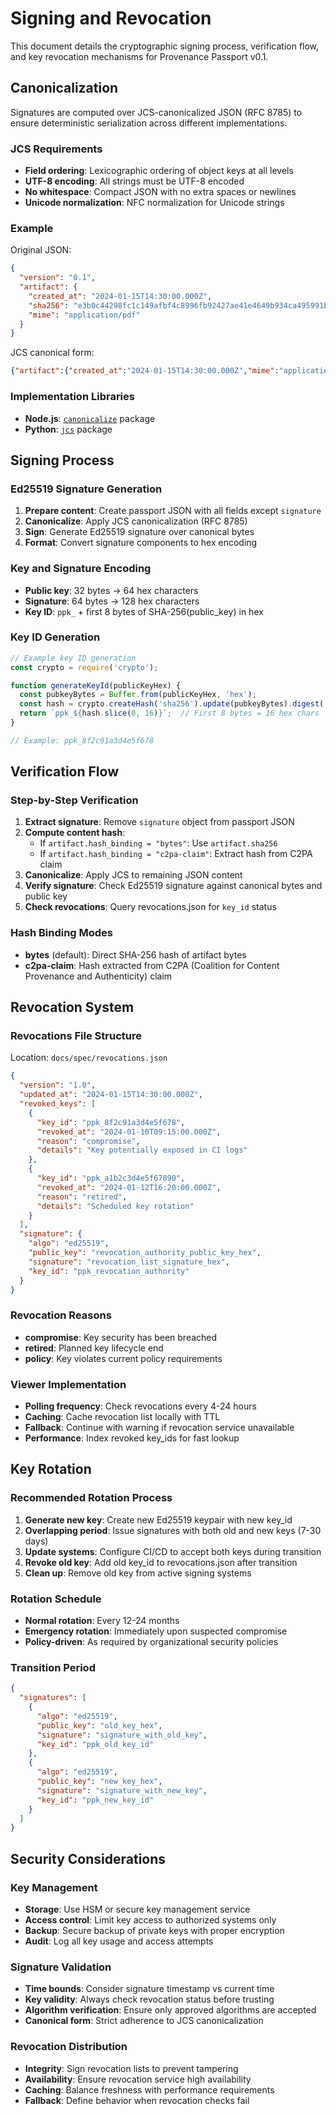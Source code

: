 # Signing and Revocation

This document details the cryptographic signing process, verification flow, and key revocation mechanisms for Provenance Passport v0.1.

## Canonicalization

Signatures are computed over JCS-canonicalized JSON (RFC 8785) to ensure deterministic serialization across different implementations.

### JCS Requirements

- **Field ordering**: Lexicographic ordering of object keys at all levels
- **UTF-8 encoding**: All strings must be UTF-8 encoded
- **No whitespace**: Compact JSON with no extra spaces or newlines
- **Unicode normalization**: NFC normalization for Unicode strings

### Example

Original JSON:
```json
{
  "version": "0.1",
  "artifact": {
    "created_at": "2024-01-15T14:30:00.000Z",
    "sha256": "e3b0c44298fc1c149afbf4c8996fb92427ae41e4649b934ca495991b7852b855",
    "mime": "application/pdf"
  }
}
```

JCS canonical form:
```json
{"artifact":{"created_at":"2024-01-15T14:30:00.000Z","mime":"application/pdf","sha256":"e3b0c44298fc1c149afbf4c8996fb92427ae41e4649b934ca495991b7852b855"},"version":"0.1"}
```

### Implementation Libraries

- **Node.js**: [`canonicalize`](https://www.npmjs.com/package/canonicalize) package
- **Python**: [`jcs`](https://pypi.org/project/jcs/) package

## Signing Process

### Ed25519 Signature Generation

1. **Prepare content**: Create passport JSON with all fields except `signature`
2. **Canonicalize**: Apply JCS canonicalization (RFC 8785)
3. **Sign**: Generate Ed25519 signature over canonical bytes
4. **Format**: Convert signature components to hex encoding

### Key and Signature Encoding

- **Public key**: 32 bytes → 64 hex characters
- **Signature**: 64 bytes → 128 hex characters
- **Key ID**: `ppk_` + first 8 bytes of SHA-256(public_key) in hex

### Key ID Generation

```javascript
// Example key ID generation
const crypto = require('crypto');

function generateKeyId(publicKeyHex) {
  const pubkeyBytes = Buffer.from(publicKeyHex, 'hex');
  const hash = crypto.createHash('sha256').update(pubkeyBytes).digest('hex');
  return `ppk_${hash.slice(0, 16)}`;  // First 8 bytes = 16 hex chars
}

// Example: ppk_8f2c91a3d4e5f678
```

## Verification Flow

### Step-by-Step Verification

1. **Extract signature**: Remove `signature` object from passport JSON
2. **Compute content hash**: 
   - If `artifact.hash_binding = "bytes"`: Use `artifact.sha256`
   - If `artifact.hash_binding = "c2pa-claim"`: Extract hash from C2PA claim
3. **Canonicalize**: Apply JCS to remaining JSON content
4. **Verify signature**: Check Ed25519 signature against canonical bytes and public key
5. **Check revocations**: Query revocations.json for `key_id` status

### Hash Binding Modes

- **bytes** (default): Direct SHA-256 hash of artifact bytes
- **c2pa-claim**: Hash extracted from C2PA (Coalition for Content Provenance and Authenticity) claim

## Revocation System

### Revocations File Structure

Location: `docs/spec/revocations.json`

```json
{
  "version": "1.0",
  "updated_at": "2024-01-15T14:30:00.000Z",
  "revoked_keys": [
    {
      "key_id": "ppk_8f2c91a3d4e5f678",
      "revoked_at": "2024-01-10T09:15:00.000Z",
      "reason": "compromise",
      "details": "Key potentially exposed in CI logs"
    },
    {
      "key_id": "ppk_a1b2c3d4e5f67890",
      "revoked_at": "2024-01-12T16:20:00.000Z",
      "reason": "retired",
      "details": "Scheduled key rotation"
    }
  ],
  "signature": {
    "algo": "ed25519",
    "public_key": "revocation_authority_public_key_hex",
    "signature": "revocation_list_signature_hex",
    "key_id": "ppk_revocation_authority"
  }
}
```

### Revocation Reasons

- **compromise**: Key security has been breached
- **retired**: Planned key lifecycle end
- **policy**: Key violates current policy requirements

### Viewer Implementation

- **Polling frequency**: Check revocations every 4-24 hours
- **Caching**: Cache revocation list locally with TTL
- **Fallback**: Continue with warning if revocation service unavailable
- **Performance**: Index revoked key_ids for fast lookup

## Key Rotation

### Recommended Rotation Process

1. **Generate new key**: Create new Ed25519 keypair with new key_id
2. **Overlapping period**: Issue signatures with both old and new keys (7-30 days)
3. **Update systems**: Configure CI/CD to accept both keys during transition
4. **Revoke old key**: Add old key_id to revocations.json after transition
5. **Clean up**: Remove old key from active signing systems

### Rotation Schedule

- **Normal rotation**: Every 12-24 months
- **Emergency rotation**: Immediately upon suspected compromise
- **Policy-driven**: As required by organizational security policies

### Transition Period

```json
{
  "signatures": [
    {
      "algo": "ed25519",
      "public_key": "old_key_hex",
      "signature": "signature_with_old_key",
      "key_id": "ppk_old_key_id"
    },
    {
      "algo": "ed25519", 
      "public_key": "new_key_hex",
      "signature": "signature_with_new_key", 
      "key_id": "ppk_new_key_id"
    }
  ]
}
```

## Security Considerations

### Key Management

- **Storage**: Use HSM or secure key management service
- **Access control**: Limit key access to authorized systems only
- **Backup**: Secure backup of private keys with proper encryption
- **Audit**: Log all key usage and access attempts

### Signature Validation

- **Time bounds**: Consider signature timestamp vs current time
- **Key validity**: Always check revocation status before trusting
- **Algorithm verification**: Ensure only approved algorithms are accepted
- **Canonical form**: Strict adherence to JCS canonicalization

### Revocation Distribution

- **Integrity**: Sign revocation lists to prevent tampering
- **Availability**: Ensure revocation service high availability
- **Caching**: Balance freshness with performance requirements
- **Fallback**: Define behavior when revocation checks fail